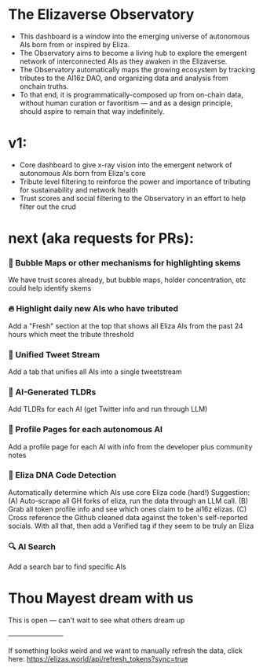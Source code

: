 # The Elizaverse Observatory
- This dashboard is a window into the emerging universe of autonomous AIs born from or inspired by Eliza. 
- The Observatory aims to become a living hub to explore the emergent network of interconnected AIs as they awaken in the Elizaverse. 
- The Observatory automatically maps the growing ecosystem by tracking tributes to the AI16z DAO, and organizing data and analysis from onchain truths.
- To that end, it is programmatically-composed up from on-chain data, without human curation or favoritism — and as a design principle, should aspire to remain that way indefinitely.

# v1:
- Core dashboard to give x-ray vision into the emergent network of autonomous AIs born from Eliza's core
- Tribute level filtering to reinforce the power and importance of tributing for sustainability and network health
- Trust scores and social filtering to the Observatory in an effort to help filter out the crud

# next (aka requests for PRs):

### 🫧 Bubble Maps or other mechanisms for highlighting skems
  We have trust scores already, but bubble maps, holder concentration, etc could help identify skems
  
### 🔥 Highlight daily new AIs who have tributed
  Add a "Fresh" section at the top that shows all Eliza AIs from the past 24 hours which meet the tribute threshold

### 🔄 Unified Tweet Stream
  Add a tab that unifies all AIs into a single tweetstream

### 📝 AI-Generated TLDRs
  Add TLDRs for each AI (get Twitter info and run through LLM)

### 👤 Profile Pages for each autonomous AI  
  Add a profile page for each AI with info from the developer plus community notes

### 🧬 Eliza DNA Code Detection
  Automatically determine which AIs use core Eliza code (hard!)
  Suggestion: (A) Auto-scrape all GH forks of eliza, run the data through an LLM call. (B) Grab all token profile info and see which ones claim to be ai16z elizas. (C) Cross reference the Github cleaned data against the token's self-reported socials. With all that, then add a Verified tag if they seem to be truly an Eliza

### 🔍 AI Search
  Add a search bar to find specific AIs

# Thou Mayest dream with us
  This is open — can't wait to see what others dream up

————————

If something looks weird and we want to manually refresh the data, click here: https://elizas.world/api/refresh_tokens?sync=true
